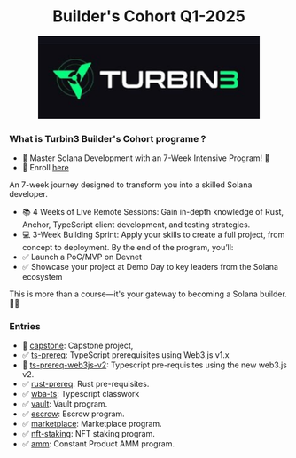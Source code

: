 
<div align="center">
   <h1>Builder's Cohort Q1-2025</h1>
  <img src="https://github.com/solana-turbin3/Q1_25_Builder_daniel-burlacu/blob/main/turbine-logo-text.png" alt="Logo" width="400">
</div>

### What is Turbin3 Builder's Cohort programe ?
- 🌟 Master Solana Development with an 7-Week Intensive Program! 🚀
- 🎯 Enroll [here](https://turbin3.com/#eductation)
  
An 7-week journey designed to transform you into a skilled Solana developer.

- 📚 4 Weeks of Live Remote Sessions: Gain in-depth knowledge of Rust, Anchor, TypeScript client development, and testing strategies.
- 💻 3-Week Building Sprint: Apply your skills to create a full project, from concept to deployment.
By the end of the program, you’ll:
- ✅ Launch a PoC/MVP on Devnet
- ✅ Showcase your project at Demo Day to key leaders from the Solana ecosystem

This is more than a course—it's your gateway to becoming a Solana builder. 🚀✨ 

### Entries
- 🚧 [capstone](https://github.com/solana-turbin3/Q1_25_Builder_daniel-burlacu/tree/main/capstone/rs/src/programs/solana-ark-foundation-pilot): Capstone project,
- ✅ [ts-prereq](https://github.com/solana-turbin3/Q1_25_Builder_daniel-burlacu/blob/main/airdrop): TypeScript prerequisites using Web3.js v1.x
- 🦄 [ts-prereq-web3js-v2]( https://github.com/solana-turbin3/Q1_25_Builder_daniel-burlacu/blob/main/airdrop/enroll.ts): Typescript pre-requisites using the new web3.js v2.
- ✅ [rust-prereq](https://github.com/solana-turbin3/Q1_25_Builder_daniel-burlacu/tree/main/rust_prereq): Rust pre-requisites.
- ✅ [wba-ts](https://github.com/solana-turbin3/Q1_25_Builder_daniel-burlacu/tree/main/capstone/ts/cluster1): Typescript classwork 
- ✅ [vault](https://github.com/solana-turbin3/Q1_25_Builder_daniel-burlacu/tree/main/capstone/rs/src/programs/fgg): Vault program.
- ✅ [escrow](https://github.com/solana-turbin3/Q1_25_Builder_daniel-burlacu/tree/main/capstone/rs/src/programs/anchor-escrow): Escrow program.
- ✅ [marketplace](https://github.com/solana-turbin3/Q1_25_Builder_daniel-burlacu/tree/main/capstone/rs/src/programs/marketplace): Marketplace program.
- ✅ [nft-staking](https://github.com/solana-turbin3/Q1_25_Builder_daniel-burlacu/tree/main/programs/nft-staking): NFT staking program.
- ✅ [amm](https://github.com/solana-turbin3/Q1_25_Builder_daniel-burlacu/tree/main/capstone/rs/src/programs/amm): Constant Product AMM program.
